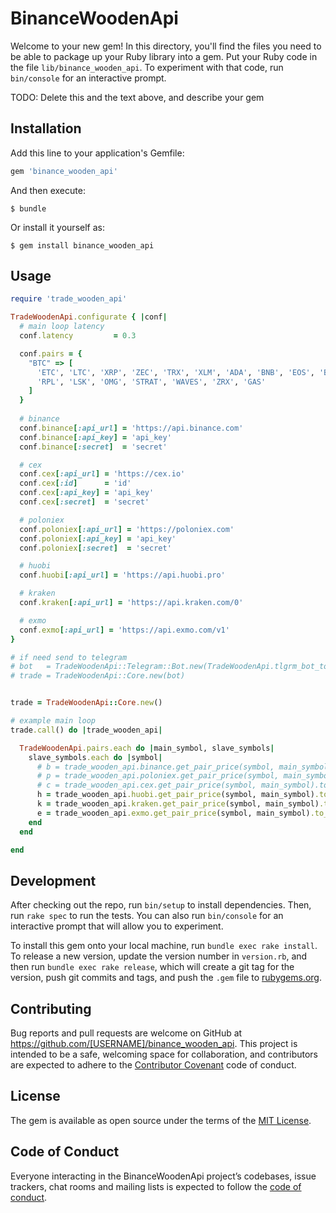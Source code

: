 # BinanceWoodenApi

Welcome to your new gem! In this directory, you'll find the files you need to be able to package up your Ruby library into a gem. Put your Ruby code in the file `lib/binance_wooden_api`. To experiment with that code, run `bin/console` for an interactive prompt.

TODO: Delete this and the text above, and describe your gem

## Installation

Add this line to your application's Gemfile:

```ruby
gem 'binance_wooden_api'
```

And then execute:

    $ bundle

Or install it yourself as:

    $ gem install binance_wooden_api

## Usage

```ruby
require 'trade_wooden_api'

TradeWoodenApi.configurate { |conf|
  # main loop latency
  conf.latency         = 0.3

  conf.pairs = {
    "BTC" => [
      'ETC', 'LTC', 'XRP', 'ZEC', 'TRX', 'XLM', 'ADA', 'BNB', 'EOS', 'BCC', 'ADX', 'VIB', 'VTC',
      'RPL', 'LSK', 'OMG', 'STRAT', 'WAVES', 'ZRX', 'GAS'
    ]
  }
  
  # binance
  conf.binance[:api_url] = 'https://api.binance.com'
  conf.binance[:api_key] = 'api_key'
  conf.binance[:secret]  = 'secret'

  # cex
  conf.cex[:api_url] = 'https://cex.io'
  conf.cex[:id]      = 'id'
  conf.cex[:api_key] = 'api_key'
  conf.cex[:secret]  = 'secret'

  # poloniex
  conf.poloniex[:api_url] = 'https://poloniex.com'
  conf.poloniex[:api_key] = 'api_key'
  conf.poloniex[:secret]  = 'secret'

  # huobi
  conf.huobi[:api_url] = 'https://api.huobi.pro'

  # kraken
  conf.kraken[:api_url] = 'https://api.kraken.com/0'

  # exmo
  conf.exmo[:api_url] = 'https://api.exmo.com/v1'
}

# if need send to telegram
# bot   = TradeWoodenApi::Telegram::Bot.new(TradeWoodenApi.tlgrm_bot_token)
# trade = TradeWoodenApi::Core.new(bot)


trade = TradeWoodenApi::Core.new()

# example main loop
trade.call() do |trade_wooden_api|

  TradeWoodenApi.pairs.each do |main_symbol, slave_symbols|
    slave_symbols.each do |symbol|
      # b = trade_wooden_api.binance.get_pair_price(symbol, main_symbol).to_f.round(10)
      # p = trade_wooden_api.poloniex.get_pair_price(symbol, main_symbol).to_f.round(10)
      # c = trade_wooden_api.cex.get_pair_price(symbol, main_symbol).to_f.round(10)
      h = trade_wooden_api.huobi.get_pair_price(symbol, main_symbol).to_f.round(10)
      k = trade_wooden_api.kraken.get_pair_price(symbol, main_symbol).to_f.round(10)
      e = trade_wooden_api.exmo.get_pair_price(symbol, main_symbol).to_f.round(10)
    end
  end

end
```

## Development

After checking out the repo, run `bin/setup` to install dependencies. Then, run `rake spec` to run the tests. You can also run `bin/console` for an interactive prompt that will allow you to experiment.

To install this gem onto your local machine, run `bundle exec rake install`. To release a new version, update the version number in `version.rb`, and then run `bundle exec rake release`, which will create a git tag for the version, push git commits and tags, and push the `.gem` file to [rubygems.org](https://rubygems.org).

## Contributing

Bug reports and pull requests are welcome on GitHub at https://github.com/[USERNAME]/binance_wooden_api. This project is intended to be a safe, welcoming space for collaboration, and contributors are expected to adhere to the [Contributor Covenant](http://contributor-covenant.org) code of conduct.

## License

The gem is available as open source under the terms of the [MIT License](https://opensource.org/licenses/MIT).

## Code of Conduct

Everyone interacting in the BinanceWoodenApi project’s codebases, issue trackers, chat rooms and mailing lists is expected to follow the [code of conduct](https://github.com/[USERNAME]/binance_wooden_api/blob/master/CODE_OF_CONDUCT.md).
